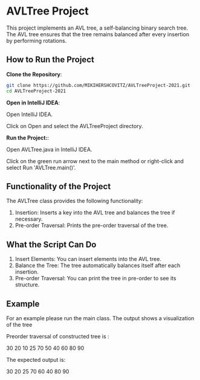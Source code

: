 # AVLTree Project

This project implements an AVL tree, a self-balancing binary search tree. The AVL tree ensures that the tree remains balanced after every insertion by performing rotations.

## How to Run the Project

**Clone the Repository**:
```bash
git clone https://github.com/MIKIHERSHCOVITZ/AVLTreeProject-2021.git
cd AVLTreeProject-2021
```

**Open in IntelliJ IDEA**:

Open IntelliJ IDEA.

Click on Open and select the AVLTreeProject directory.

**Run the Project:**:

Open AVLTree.java in IntelliJ IDEA.

Click on the green run arrow next to the main method or right-click and select Run 'AVLTree.main()'.

## Functionality of the Project
The AVLTree class provides the following functionality:
1. Insertion: Inserts a key into the AVL tree and balances the tree if necessary.
2. Pre-order Traversal: Prints the pre-order traversal of the tree.

## What the Script Can Do
1. Insert Elements: You can insert elements into the AVL tree.
2. Balance the Tree: The tree automatically balances itself after each insertion.
3. Pre-order Traversal: You can print the tree in pre-order to see its structure.


## Example
For an example please run the main class.
The output shows a visualization of the tree

Preorder traversal of constructed tree is :

30 20 10 25 70 50 40 60 80 90

The expected output is:

30 20 25 70 60 40 80 90
